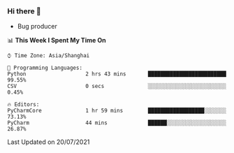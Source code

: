 ### Hi there 👋
* Bug producer
<!--START_SECTION:waka-->
📊 **This Week I Spent My Time On** 

```text
⌚︎ Time Zone: Asia/Shanghai

💬 Programming Languages: 
Python                   2 hrs 43 mins       █████████████████████████   99.55% 
CSV                      0 secs              ░░░░░░░░░░░░░░░░░░░░░░░░░   0.45%

🔥 Editors: 
PyCharmCore              1 hr 59 mins        ██████████████████░░░░░░░   73.13% 
PyCharm                  44 mins             ██████░░░░░░░░░░░░░░░░░░░   26.87%

```


 Last Updated on 20/07/2021
<!--END_SECTION:waka-->
